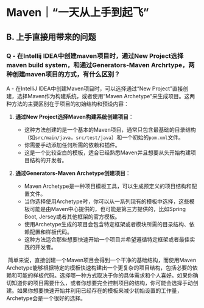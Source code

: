 # Maven｜“一天从上手到起飞”

## B. 上手直接用带来的问题

### Q - 在Intellij IDEA中创建maven项目时，通过New Project选择maven build system，和通过Generators-Maven Archrtype，两种创建maven项目的方式，有什么区别？

A - 在IntelliJ IDEA中创建Maven项目时，可以选择通过“New Project”直接创建，选择Maven作为构建系统，或者使用“Maven Archetype”来生成项目。这两种方法的主要区别在于项目的初始结构和预设内容：

1. **通过New Project选择Maven构建系统创建项目**：
   - 这种方法创建的是一个基本的Maven项目，通常只包含最基础的目录结构（如`src/main/java`，`src/test/java`）和一个初始的`pom.xml`文件。
   - 你需要手动添加任何所需的依赖和插件。
   - 这是一个比较空白的模板，适合已经熟悉Maven并且想要从头开始构建项目结构的开发者。

2. **通过Generators-Maven Archetype创建项目**：
   - Maven Archetype是一种项目模板工具，可以生成预定义的项目结构和配置文件。
   - 当你选择使用Archetype时，你可以从一系列现有的模板中选择，这些模板可能是由Maven中心提供的，也可能是第三方提供的，比如Spring Boot, Jersey或者其他框架的官方模板。
   - 使用Archetype生成的项目会包含特定框架或者模块所需的目录结构、依赖配置和样板代码。
   - 这种方法适合那些想要快速开始一个项目并希望遵循特定框架或者最佳实践的开发者。

​	简单来说，直接创建一个Maven项目会得到一个干净的基础结构，而使用Maven Archetype能够根据特定的模板快速构建出一个更复杂的项目结构，包括必要的依赖和可能的样板代码。选择哪一种方式取决于你的具体需求和个人喜好。如果你确切知道你的项目需要什么，或者你想要完全控制项目的结构，你可能会选择手动创建。如果你想要快速开始并利用已经存在的模板来减少初始设置的工作量，Archetype会是一个很好的选择。